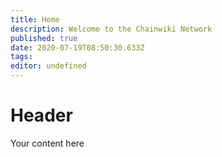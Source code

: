 ```yaml
---
title: Home
description: Welcome to the Chainwiki Network
published: true
date: 2020-07-19T08:50:30.633Z
tags: 
editor: undefined
---
```


# Header
Your content here